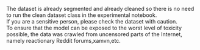 The dataset is already segmented and already cleaned so there is no need to run the clean dataset class in the experimental notebook. \
If you are a sensitive person, please check the dataset with caution. \
To ensure that the model can be exposed to the worst level of toxicity possible, the data was crawled from uncensored parts of the Internet, namely reactionary Reddit forums,xamvn,etc. 
